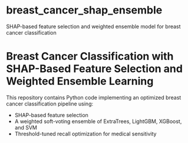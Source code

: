 # breast_cancer_shap_ensemble
SHAP-based feature selection and weighted ensemble model for breast cancer classification
# Breast Cancer Classification with SHAP-Based Feature Selection and Weighted Ensemble Learning

This repository contains Python code implementing an optimized breast cancer classification pipeline using:

- SHAP-based feature selection
- A weighted soft-voting ensemble of ExtraTrees, LightGBM, XGBoost, and SVM
- Threshold-tuned recall optimization for medical sensitivity








